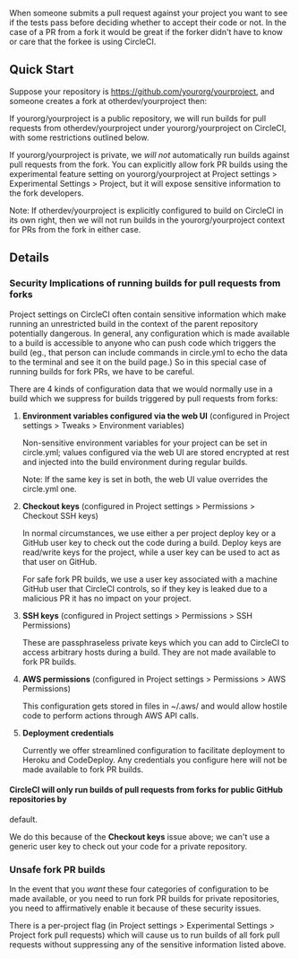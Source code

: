 <!--

title: Building Pull Requests from forks
short_title: Fork PR Builds
last_updated: April 2, 2015

-->

When someone submits a pull request against your project you want to see if the 
tests pass before deciding whether to accept their code or not. In the case of a PR from a fork
it would be great if the forker didn't have to know or care that the forkee is using CircleCI.

## Quick Start

Suppose your repository is https://github.com/yourorg/yourproject, and someone creates a fork at
otherdev/yourproject then:

If yourorg/yourproject is a public repository, we will run builds for pull requests 
from otherdev/yourproject under yourorg/yourproject on CircleCI, with some restrictions
outlined below.

If yourorg/yourproject is private, we *will not* automatically run builds against pull requests 
from the fork. You can explicitly allow fork PR builds using the experimental feature setting on 
yourorg/yourproject at Project settings > Experimental Settings > Project, but it will expose
sensitive information to the fork developers.

<span class='label label-info'>Note:</span> If otherdev/yourproject is explicitly configured to
build on CircleCI in its own right, then we will not run builds in the yourorg/yourproject context 
for PRs from the fork in either case.

## Details

### Security Implications of running builds for pull requests from forks

Project settings on CircleCI often
contain sensitive information which make running an unrestricted build in the context of the parent 
repository potentially dangerous. In general, any configuration which is made available to a build 
is accessible to anyone who can push code which triggers the build (eg., that person can 
include commands in circle.yml to echo the data to the terminal and see it on the build page.) 
So in this special case of running builds for fork PRs, we have to be careful.

There are 4 kinds of configuration data that we would normally use in a build which we suppress
for builds triggered by pull requests from forks:

1. **Environment variables configured via the web UI**
   (configured in Project settings > Tweaks > Environment variables)

   Non-sensitive environment variables for your project can be set 
   in circle.yml; values configured via the web UI are stored encrypted at rest and
   injected into the build environment during regular builds.

   <span class='label label-info'>Note:</span> If the same key is set in both, the web UI value overrides the circle.yml one.

2. **Checkout keys**
   (configured in Project settings > Permissions > Checkout SSH keys)

   In normal circumstances, we use either a per project deploy key or a GitHub user key to check 
   out the code during a build. Deploy keys are read/write keys for the project, while a user
   key can be used to act as that user on GitHub.

   For safe fork PR builds, we use a user key associated with a machine GitHub user that 
   CircleCI controls, so if they key is leaked due to a malicious PR it has no impact
   on your project.

3. **SSH keys** 
   (configured in Project settings > Permissions > SSH Permissions)

   These are passphraseless private keys which you can add to CircleCI to access arbitrary 
   hosts during a build. They are not made available to fork PR builds.

4. **AWS permissions**
   (configured in Project settings > Permissions > AWS Permissions)

   This configuration gets stored in files in ~/.aws/ and would allow hostile code to perform actions through AWS API calls.

5. **Deployment credentials**

   Currently we offer streamlined configuration to facilitate deployment to Heroku and 
   CodeDeploy. Any credentials you configure here will not be made available to fork PR builds.

#### CircleCI will only run builds of pull requests from forks for public GitHub repositories by 
default. 

We do this because of the **Checkout keys** issue above; we can't use a generic user key to 
check out your code for a private repository.


### Unsafe fork PR builds

In the event that you *want* these four categories of configuration to be made available, or you need
to run fork PR builds for private repositories, you need to affirmatively enable it because of these 
security issues.

There is a per-project flag (in Project settings > Experimental Settings > Project fork pull requests)
which will cause us to run builds of all fork pull requests without suppressing any of the sensitive 
information listed above.


